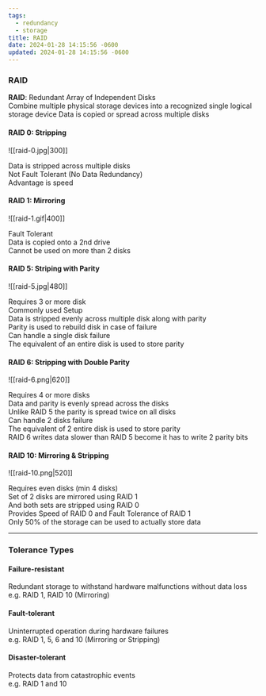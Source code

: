 ```yaml
---
tags:
  - redundancy
  - storage
title: RAID
date: 2024-01-28 14:15:56 -0600
updated: 2024-01-28 14:15:56 -0600
---
```


### RAID

**RAID**: Redundant Array of Independent Disks  
Combine multiple physical storage devices into a recognized single logical storage device
Data is copied or spread across multiple disks  

#### RAID 0: Stripping

![[raid-0.jpg|300]]

Data is stripped across multiple disks  
Not Fault Tolerant (No Data Redundancy)  
Advantage is speed

#### RAID 1: Mirroring

![[raid-1.gif|400]]

Fault Tolerant  
Data is copied onto a 2nd drive  
Cannot be used on more than 2 disks

#### RAID 5: Striping with Parity

![[raid-5.jpg|480]]

Requires 3 or more disk  
Commonly used Setup  
Data is stripped evenly across multiple disk along with parity  
Parity is used to rebuild disk in case of failure  
Can handle a single disk failure  
The equivalent of an entire disk is used to store parity

#### RAID 6: Stripping with Double Parity

![[raid-6.png|620]]

Requires 4 or more disks  
Data and parity is evenly spread across the disks  
Unlike RAID 5 the parity is spread twice on all disks  
Can handle 2 disks failure  
The equivalent of 2 entire disk is used to store parity  
RAID 6 writes data slower than RAID 5 become it has to write 2 parity bits

#### RAID 10: Mirroring & Stripping

![[raid-10.png|520]]

Requires even disks (min 4 disks)  
Set of 2 disks are mirrored using RAID 1  
And both sets are stripped using RAID 0  
Provides Speed of RAID 0 and Fault Tolerance of RAID 1  
Only 50% of the storage can be used to actually store data

---

### Tolerance Types

#### Failure-resistant
Redundant storage to withstand hardware malfunctions without data loss  
e.g. RAID 1, RAID 10 (Mirroring)

#### Fault-tolerant
Uninterrupted operation during hardware failures  
e.g. RAID 1, 5, 6 and 10 (Mirroring or Stripping)

#### Disaster-tolerant
Protects data from catastrophic events  
e.g. RAID 1 and 10
